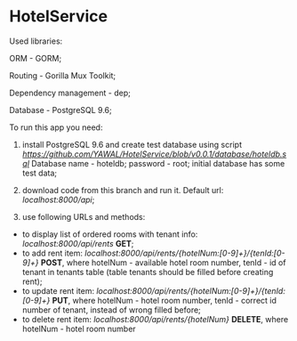 # HotelService

Used libraries:

ORM - GORM; 

Routing - Gorilla Mux Toolkit;

Dependency management - dep;

Database - PostgreSQL 9.6;

To run this app you need:

1) install PostgreSQL 9.6 and create test database using script *https://github.com/YAWAL/HotelService/blob/v0.0.1/database/hoteldb.sql*
Database name - hoteldb; password - root;
initial database has some test data;

2) download code from this branch and run it. Default url: *localhost:8000/api*;
3) use following URLs and methods:
- to display list of ordered rooms with tenant info:
*localhost:8000/api/rents* **GET**;
- to add rent item:
*localhost:8000/api/rents/{hotelNum:[0-9]+}/{tenId:[0-9]+}* **POST**,
where hotelNum - available hotel room number, tenId - id of tenant in tenants table (table tenants should be filled before creating rent);
- to update rent item:
*localhost:8000/api/rents/{hotelNum:[0-9]+}/{tenId:[0-9]+}* **PUT**,
where hotelNum - hotel room number, tenId - correct id number of tenant, instead of wrong filled before;
- to delete rent item:
*localhost:8000/api/rents/{hotelNum}* **DELETE**,
where hotelNum - hotel room number
